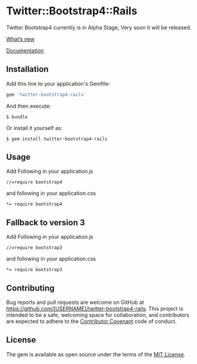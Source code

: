 # Twitter::Bootstrap4::Rails

Twitter Bootstrap4 currently is in Alpha Stage, Very soon it will be released.

[What’s new](http://blog.getbootstrap.com/2015/08/19/bootstrap-4-alpha/)

[Documentation](http://v4-alpha.getbootstrap.com/)

## Installation

Add this line to your application's Gemfile:

```ruby
gem 'twitter-bootstrap4-rails'
```

And then execute:

    $ bundle

Or install it yourself as:

    $ gem install twitter-bootstrap4-rails

## Usage

Add Following in your application.js

	//=require bootstrap4

and following in your application.css

    *= require bootstrap4

## Fallback to version 3

Add Following in your application.js

	//=require bootstrap3

and following in your application.css

    *= require bootstrap3

## Contributing

Bug reports and pull requests are welcome on GitHub at https://github.com/[USERNAME]/twitter-bootstrap4-rails. This project is intended to be a safe, welcoming space for collaboration, and contributors are expected to adhere to the [Contributor Covenant](contributor-covenant.org) code of conduct.


## License

The gem is available as open source under the terms of the [MIT License](http://opensource.org/licenses/MIT).
